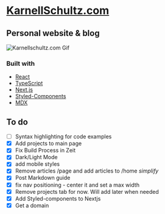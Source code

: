 # [KarnellSchultz.com](https://karnellschultz.com/ 'personal blog of Karnell Schultz')

## Personal website & blog

![Karnellschultz.com Gif](https://gph.is/g/Z8BQnOb)

### Built with

- [React](https://reactjs.org/)
- [TypeScript](https://www.typescriptlang.org/)
- [Next.js](https://nextjs.org/)
- [Styled-Components](https://styled-components.com/)
- [MDX](https://mdxjs.com/)

## To do

- [ ] Syntax highlighting for code examples
- [x] Add projects to main page
- [x] Fix Build Process in Zeit
- [x] Dark/Light Mode
- [x] add mobile styles
- [x] Remove articles /page and add articles to /home _simplify_
- [x] Post Markdown guide
- [x] fix nav positioning - center it and set a max width
- [x] Remove projects tab for now. Will add later when needed
- [x] Add Styled-components to Nextjs
- [x] Get a domain

